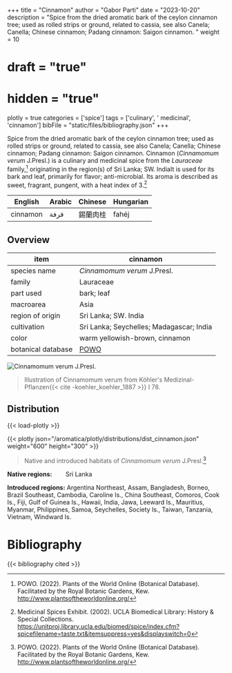 +++
title = "Cinnamon"
author = "Gabor Parti"
date = "2023-10-20"
description = "Spice from the dried aromatic bark of the ceylon cinnamon tree; used as rolled strips or ground, related to cassia, see also Canela; Canella; Chinese cinnamon; Padang cinnamon: Saigon cinnamon. "
weight = 10
# draft = "true"
# hidden = "true"
plotly = true
categories = ['spice']
tags = ['culinary', ' medicinal', 'cinnamon']
bibFile = "static/files/bibliography.json"
+++

Spice from the dried aromatic bark of the ceylon cinnamon tree; used as rolled strips or ground, related to cassia, see also Canela; Canella; Chinese cinnamon; Padang cinnamon: Saigon cinnamon. Cinnamon (*Cinnamomum verum* J.Presl.) is a culinary and medicinal spice from the *Lauraceae* family,[^powo] originating in the region(s) of Sri Lanka; SW. IndiaIt is used for its bark and leaf, primarily for flavor; anti-microbial. Its aroma is described as sweet, fragrant, pungent, with a heat index of 3.[^ucla_medicinal_2002]

| English|Arabic|Chinese|Hungarian|
|--------|------|-------|---------|
|cinnamon| قرفة |  錫蘭肉桂 |  fahéj  |

## Overview

|       item       |                      cinnamon                     |
|------------------|---------------------------------------------------|
|   species name   |            *Cinnamomum verum* J.Presl.            |
|      family      |                     Lauraceae                     |
|     part used    |                     bark; leaf                    |
|     macroarea    |                        Asia                       |
| region of origin |                Sri Lanka; SW. India               |
|    cultivation   |      Sri Lanka; Seychelles; Madagascar; India     |
|       color      |           warm yellowish-brown, cinnamon          |
|botanical database|[POWO](https://powo.science.kew.org/taxon/463752-1)|

![*Cinnamomum verum* J.Presl.](/images/illustrations/cinnamon.png?width=50vw "Illustration of Cinnamomum verum from Köhler's Medizinal-Pflanzen")

>Illustration of Cinnamomum verum from Köhler's Medizinal-Pflanzen{{< cite -koehler_koehler_1887 >}} I 78.

## Distribution

{{< load-plotly >}}

{{< plotly json="/aromatica/plotly/distributions/dist_cinnamon.json" weight="600" height="300" >}}

>Native and introduced habitats of *Cinnamomum verum* J.Presl.[^powo]

**Native regions:** &nbsp; &nbsp; &nbsp; &nbsp;Sri Lanka

**Introduced regions:** Argentina Northeast, Assam, Bangladesh, Borneo, Brazil Southeast, Cambodia, Caroline Is., China Southeast, Comoros, Cook Is., Fiji, Gulf of Guinea Is., Hawaii, India, Jawa, Leeward Is., Mauritius, Myanmar, Philippines, Samoa, Seychelles, Society Is., Taiwan, Tanzania, Vietnam, Windward Is.

[^powo]: POWO. (2022). Plants of the World Online (Botanical Database). Facilitated by the Royal Botanic Gardens, Kew. http://www.plantsoftheworldonline.org/
[^ucla_medicinal_2002]: Medicinal Spices Exhibit. (2002). UCLA Biomedical Library: History & Special Collections. https://unitproj.library.ucla.edu/biomed/spice/index.cfm?spicefilename=taste.txt&itemsuppress=yes&displayswitch=0



# Bibliography

{{< bibliography cited >}}

